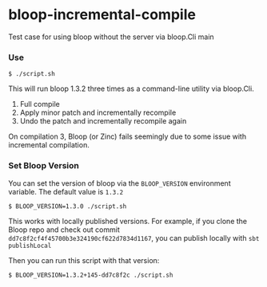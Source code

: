 # bloop-incremental-compile

Test case for using bloop without the server via bloop.Cli main

### Use

```
$ ./script.sh
```

This will run bloop 1.3.2 three times as a command-line utility via bloop.Cli.

1. Full compile
2. Apply minor patch and incrementally recompile
3. Undo the patch and incrementally recompile again

On compilation 3, Bloop (or Zinc) fails seemingly due to some issue with
incremental compilation.

### Set Bloop Version

You can set the version of bloop via the `BLOOP_VERSION` environment variable.
The default value is `1.3.2`

```
$ BLOOP_VERSION=1.3.0 ./script.sh
```

This works with locally published versions.
For example, if you clone the Bloop repo and check out commit `dd7c8f2cf4f45700b3e324190cf622d7834d1167`, you can publish locally with `sbt publishLocal`

Then you can run this script with that version:

```
$ BLOOP_VERSION=1.3.2+145-dd7c8f2c ./script.sh
```

